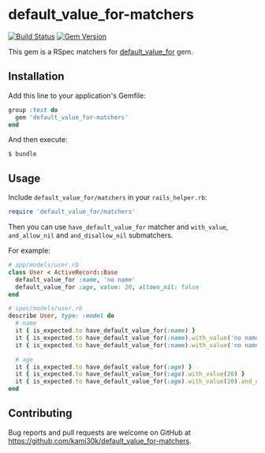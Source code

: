 # default_value_for-matchers

[![Build Status](https://travis-ci.org/kami30k/default_value_for-matchers.svg)](https://travis-ci.org/kami30k/default_value_for-matchers)
[![Gem Version](https://badge.fury.io/rb/default_value_for-matchers.svg)](http://badge.fury.io/rb/default_value_for-matchers)

This gem is a RSpec matchers for [default_value_for](https://github.com/FooBarWidget/default_value_for) gem.

## Installation

Add this line to your application's Gemfile:

```ruby
group :test do
  gem 'default_value_for-matchers'
end
```

And then execute:

```
$ bundle
```

## Usage

Include `default_value_for/matchers` in your `rails_helper.rb`:

```ruby
require 'default_value_for/matchers'
```

Then you can use `have_default_value_for` matcher and `with_value`, `and_allow_nil` and `and_disallow_nil` submatchers.

For example:

```ruby
# app/models/user.rb
class User < ActiveRecord::Base
  default_value_for :name, 'no name'
  default_value_for :age, value: 20, allows_nil: false
end

# spec/models/user.rb
describe User, type: :model do
  # name
  it { is_expected.to have_default_value_for(:name) }
  it { is_expected.to have_default_value_for(:name).with_value('no name') }
  it { is_expected.to have_default_value_for(:name).with_value('no name').and_allow_nil }

  # age
  it { is_expected.to have_default_value_for(:age) }
  it { is_expected.to have_default_value_for(:age).with_value(20) }
  it { is_expected.to have_default_value_for(:age).with_value(20).and_disallow_nil }
end
```

## Contributing

Bug reports and pull requests are welcome on GitHub at https://github.com/kami30k/default_value_for-matchers.

